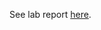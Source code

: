 See lab report [here](https://dl.dropboxusercontent.com/s/hmbkhkq7buftp4k/EE577A_Lab1_CWang.pdf?dl=0).
